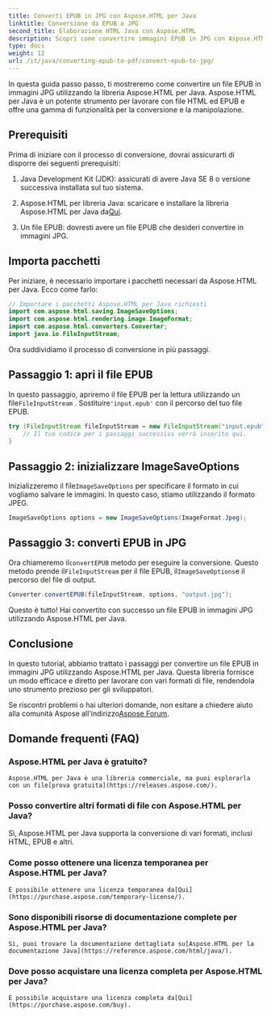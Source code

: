 ```yaml
---
title: Converti EPUB in JPG con Aspose.HTML per Java
linktitle: Conversione da EPUB a JPG
second_title: Elaborazione HTML Java con Aspose.HTML
description: Scopri come convertire immagini EPUB in JPG con Aspose.HTML per Java. Segui la nostra guida passo passo per una conversione senza problemi.
type: docs
weight: 12
url: /it/java/converting-epub-to-pdf/convert-epub-to-jpg/
---
```


In questa guida passo passo, ti mostreremo come convertire un file EPUB in immagini JPG utilizzando la libreria Aspose.HTML per Java. Aspose.HTML per Java è un potente strumento per lavorare con file HTML ed EPUB e offre una gamma di funzionalità per la conversione e la manipolazione.

## Prerequisiti

Prima di iniziare con il processo di conversione, dovrai assicurarti di disporre dei seguenti prerequisiti:

1. Java Development Kit (JDK): assicurati di avere Java SE 8 o versione successiva installata sul tuo sistema.

2.  Aspose.HTML per libreria Java: scaricare e installare la libreria Aspose.HTML per Java da[Qui](https://releases.aspose.com/html/java/).

3. Un file EPUB: dovresti avere un file EPUB che desideri convertire in immagini JPG.

## Importa pacchetti

Per iniziare, è necessario importare i pacchetti necessari da Aspose.HTML per Java. Ecco come farlo:

```java
// Importare i pacchetti Aspose.HTML per Java richiesti
import com.aspose.html.saving.ImageSaveOptions;
import com.aspose.html.rendering.image.ImageFormat;
import com.aspose.html.converters.Converter;
import java.io.FileInputStream;
```

Ora suddividiamo il processo di conversione in più passaggi.

## Passaggio 1: apri il file EPUB

 In questo passaggio, apriremo il file EPUB per la lettura utilizzando un file`FileInputStream` . Sostituire`'input.epub'` con il percorso del tuo file EPUB.

```java
try (FileInputStream fileInputStream = new FileInputStream("input.epub")) {
    // Il tuo codice per i passaggi successivi verrà inserito qui.
}
```

## Passaggio 2: inizializzare ImageSaveOptions

Inizializzeremo il file`ImageSaveOptions` per specificare il formato in cui vogliamo salvare le immagini. In questo caso, stiamo utilizzando il formato JPEG.

```java
ImageSaveOptions options = new ImageSaveOptions(ImageFormat.Jpeg);
```

## Passaggio 3: converti EPUB in JPG

 Ora chiameremo il`convertEPUB` metodo per eseguire la conversione. Questo metodo prende il`FileInputStream` per il file EPUB, il`ImageSaveOptions`e il percorso del file di output.

```java
Converter.convertEPUB(fileInputStream, options, "output.jpg");
```

Questo è tutto! Hai convertito con successo un file EPUB in immagini JPG utilizzando Aspose.HTML per Java.

## Conclusione

In questo tutorial, abbiamo trattato i passaggi per convertire un file EPUB in immagini JPG utilizzando Aspose.HTML per Java. Questa libreria fornisce un modo efficace e diretto per lavorare con vari formati di file, rendendola uno strumento prezioso per gli sviluppatori.

 Se riscontri problemi o hai ulteriori domande, non esitare a chiedere aiuto alla comunità Aspose all'indirizzo[Aspose Forum](https://forum.aspose.com/).

## Domande frequenti (FAQ)

### Aspose.HTML per Java è gratuito?
    Aspose.HTML per Java è una libreria commerciale, ma puoi esplorarla con un file[prova gratuita](https://releases.aspose.com/).

### Posso convertire altri formati di file con Aspose.HTML per Java?
   Sì, Aspose.HTML per Java supporta la conversione di vari formati, inclusi HTML, EPUB e altri.

### Come posso ottenere una licenza temporanea per Aspose.HTML per Java?
    È possibile ottenere una licenza temporanea da[Qui](https://purchase.aspose.com/temporary-license/).

### Sono disponibili risorse di documentazione complete per Aspose.HTML per Java?
    Sì, puoi trovare la documentazione dettagliata su[Aspose.HTML per la documentazione Java](https://reference.aspose.com/html/java/).

### Dove posso acquistare una licenza completa per Aspose.HTML per Java?
    È possibile acquistare una licenza completa da[Qui](https://purchase.aspose.com/buy).

